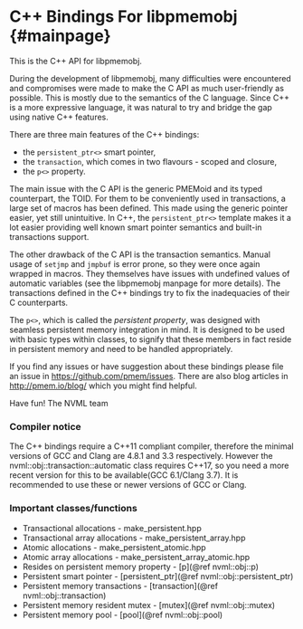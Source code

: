 C++ Bindings For libpmemobj	{#mainpage}
===========================

This is the C++ API for libpmemobj.

During the development of libpmemobj, many difficulties were encountered and
compromises were made to make the C API as much user-friendly as possible. This
is mostly due to the semantics of the C language. Since C++ is a more expressive
language, it was natural to try and bridge the gap using native C++ features.

There are three main features of the C++ bindings:
 - the `persistent_ptr<>` smart pointer,
 - the `transaction`, which comes in two flavours - scoped and closure,
 - the `p<>` property.

The main issue with the C API is the generic PMEMoid and its typed counterpart,
the TOID. For them to be conveniently used in transactions, a large set of
macros has been defined. This made using the generic pointer easier, yet still
unintuitive. In C++, the `persistent_ptr<>` template makes it a lot easier
providing well known smart pointer semantics and built-in transactions support.

The other drawback of the C API is the transaction semantics. Manual usage of
`setjmp` and `jmpbuf` is error prone, so they were once again wrapped in
macros. They themselves have issues with undefined values of automatic
variables (see the libpmemobj manpage for more details). The transactions
defined in the C++ bindings try to fix the inadequacies of their C counterparts.

The `p<>`, which is called the _persistent property_, was designed with
seamless persistent memory integration in mind. It is designed to be used with
basic types within classes, to signify that these members in fact reside in
persistent memory and need to be handled appropriately.

If you find any issues or have suggestion about these bindings please file an
issue in https://github.com/pmem/issues. There are also blog articles in
http://pmem.io/blog/ which you might find helpful.

Have fun!
The NVML team

### Compiler notice ###
The C++ bindings require a C++11 compliant compiler, therefore the minimal
versions of GCC and Clang are 4.8.1 and 3.3 respectively. However the
nvml::obj::transaction::automatic class requires C++17, so
you need a more recent version for this to be available(GCC 6.1/Clang 3.7).
It is recommended to use these or newer versions of GCC or Clang.

### Important classes/functions ###

 * Transactional allocations - make_persistent.hpp
 * Transactional array allocations - make_persistent_array.hpp
 * Atomic allocations - make_persistent_atomic.hpp
 * Atomic array allocations - make_persistent_array_atomic.hpp
 * Resides on persistent memory property - [p](@ref nvml::obj::p)
 * Persistent smart pointer - [persistent_ptr](@ref nvml::obj::persistent_ptr)
 * Persistent memory transactions - [transaction](@ref nvml::obj::transaction)
 * Persistent memory resident mutex - [mutex](@ref nvml::obj::mutex)
 * Persistent memory pool - [pool](@ref nvml::obj::pool)
